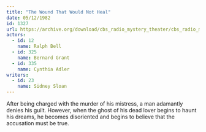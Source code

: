 ```yaml
---
title: "The Wound That Would Not Heal"
date: 05/12/1982
id: 1327
url: https://archive.org/download/cbs_radio_mystery_theater/cbs_radio_mystery_theater-1301-1350.zip/cbs_radio_mystery_theater-1301-1350%2Fcbsrmt_1327_wound_that_would_not_heal.mp3
actors:  
  - id: 12
    name: Ralph Bell  
  - id: 325
    name: Bernard Grant  
  - id: 335
    name: Cynthia Adler
writers:  
  - id: 23
    name: Sidney Sloan
---
```

After being charged with the murder of his mistress, a man adamantly denies his guilt. However, when the ghost of his dead lover begins to haunt his dreams, he becomes disoriented and begins to believe that the accusation must be true.